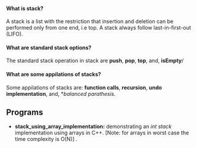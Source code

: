#### What is stack? ####
A stack is a list with the restriction that insertion and deletion can be performed only from one end, i.e top. A stack always follow last-in-first-out (LIFO).

#### What are standard stack options? ####
The standard stack operation in stack are **push**, **pop**, **top**, and, **isEmpty**/

#### What are some appilations of stacks? ####
Some appilations of stacks are: **function calls**, **recursion**, **undo implementation**, and, **balanced parathesis*.

## Programs ###
- **stack_using_array_implementation:** demonstrating an *int stack* implementation using arrays in C++. [Note: for arrays in worst case the time complexity is O(N)]
.

